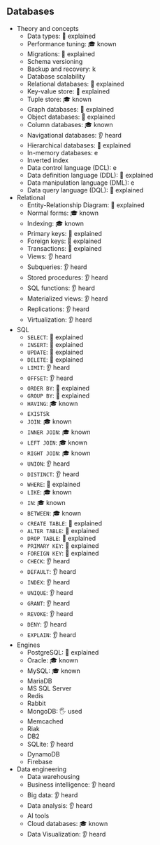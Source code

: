 ## Databases

- Theory and concepts
  - Data types: 🙋 explained
  - Performance tuning: 🎓 known
  - Migrations: 🙋 explained
  - Schema versioning
  - Backup and recovery: k
  - Database scalability
  - Relational databases: 🙋 explained
  - Key-value store: 🙋 explained
  - Tuple store: 🎓 known
  - Graph databases: 🙋 explained
  - Object databases: 🙋 explained
  - Column databases: 🎓 known
  - Navigational databases: 👂 heard
  - Hierarchical databases: 🙋 explained
  - In-memory databases: e
  - Inverted index
  - Data control language (DCL): e
  - Data definition language (DDL): 🙋 explained
  - Data manipulation language (DML): e
  - Data query language (DQL): 🙋 explained
- Relational
  - Entity-Relationship Diagram: 🙋 explained
  - Normal forms: 🎓 known
  - Indexing: 🎓 known
  - Primary keys: 🙋 explained
  - Foreign keys: 🙋 explained
  - Transactions: 🙋 explained
  - Views: 👂 heard
  - Subqueries: 👂 heard
  - Stored procedures: 👂 heard
  - SQL functions: 👂 heard
  - Materialized views: 👂 heard
  - Replications: 👂 heard
  - Virtualization: 👂 heard
- SQL
  - `SELECT`: 🙋 explained
  - `INSERT`: 🙋 explained
  - `UPDATE`: 🙋 explained
  - `DELETE`: 🙋 explained
  - `LIMIT`: 👂 heard
  - `OFFSET`: 👂 heard
  - `ORDER BY`: 🙋 explained
  - `GROUP BY`: 🙋 explained
  - `HAVING`: 🎓 known
  - `EXISTS`k
  - `JOIN`: 🎓 known
  - `INNER JOIN`: 🎓 known
  - `LEFT JOIN`: 🎓 known
  - `RIGHT JOIN`: 🎓 known
  - `UNION`: 👂 heard
  - `DISTINCT`: 👂 heard
  - `WHERE`: 🙋 explained
  - `LIKE`: 🎓 known
  - `IN`: 🎓 known
  - `BETWEEN`: 🎓 known
  - `CREATE TABLE`: 🙋 explained
  - `ALTER TABLE`: 🙋 explained
  - `DROP TABLE`: 🙋 explained
  - `PRIMARY KEY`: 🙋 explained
  - `FOREIGN KEY`: 🙋 explained
  - `CHECK`: 👂 heard
  - `DEFAULT`: 👂 heard
  - `INDEX`: 👂 heard
  - `UNIQUE`: 👂 heard
  - `GRANT`: 👂 heard
  - `REVOKE`: 👂 heard
  - `DENY`: 👂 heard
  - `EXPLAIN`: 👂 heard
- Engines
  - PostgreSQL: 🙋 explained
  - Oracle: 🎓 known
  - MySQL: 🎓 known
  - MariaDB
  - MS SQL Server
  - Redis
  - Rabbit
  - MongoDB: 🖐️ used
  - Memcached
  - Riak
  - DB2
  - SQLite: 👂 heard
  - DynamoDB
  - Firebase
- Data engineering
  - Data warehousing
  - Business intelligence: 👂 heard
  - Big data: 👂 heard
  - Data analysis: 👂 heard
  - AI tools
  - Cloud databases: 🎓 known
  - Data Visualization: 👂 heard
